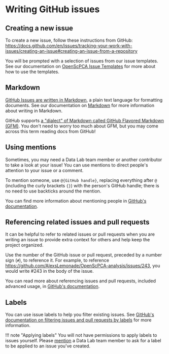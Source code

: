 # Writing GitHub issues

## Creating a new issue

To create a new issue, follow these instructions from GitHub: <https://docs.github.com/en/issues/tracking-your-work-with-issues/creating-an-issue#creating-an-issue-from-a-repository>

You will be prompted with a selection of issues from our issue templates.
See our documentation on [OpenScPCA Issue Templates](issue-templates.md) for more about how to use the templates.

## Markdown

[GitHub Issues are written in Markdown](https://docs.github.com/en/get-started/writing-on-github/getting-started-with-writing-and-formatting-on-github/about-writing-and-formatting-on-github), a plain text language for formatting documents.
See our documentation on [Markdown](../../software-platforms/general-tools/writing-in-markdown.md) for more information about writing in Markdown.

GitHub supports [a "dialect" of Markdown called GitHub Flavored Markdown (GFM)](https://github.github.com/gfm/).
You don't need to worry too much about GFM, but you may come across this term reading docs from GitHub!

## Using mentions

Sometimes, you may need a Data Lab team member or another contributor to take a look at your issue!
You can use mentions to direct people's attention to your issue or a comment.

To mention someone, use `@{GitHub handle}`, replacing everything after `@` (including the curly brackets `{}`) with the person's GitHub handle; there is no need to use backticks around the mention.

You can find more information about mentioning people in [GitHub's documentation](https://docs.github.com/en/get-started/writing-on-github/getting-started-with-writing-and-formatting-on-github/basic-writing-and-formatting-syntax#mentioning-people-and-teams).

## Referencing related issues and pull requests

It can be helpful to refer to related issues or pull requests when you are writing an issue to provide extra context for others and help keep the project organized.

Use the number of the GitHub issue or pull request, preceded by a number sign (`#`), to reference it.
For example, to reference <https://github.com/AlexsLemonade/OpenScPCA-analysis/issues/243>, you would write #243 in the body of the issue.

You can read more about referencing issues and pull requests, included advanced usage, in [GitHub's documentation](https://docs.github.com/en/get-started/writing-on-github/working-with-advanced-formatting/autolinked-references-and-urls#issues-and-pull-requests).

## Labels

You can use issue labels to help you filter existing issues.
See [GitHub's documentation on filtering issues and pull requests by labels](https://docs.github.com/en/issues/tracking-your-work-with-issues/filtering-and-searching-issues-and-pull-requests#filtering-issues-and-pull-requests-by-labels) for more information.

!!! note "Applying labels"
    You will not have permissions to apply labels to issues yourself.
    Please [mention](#using-mentions) a Data Lab team member to ask for a label to be applied to an issue you've created.
